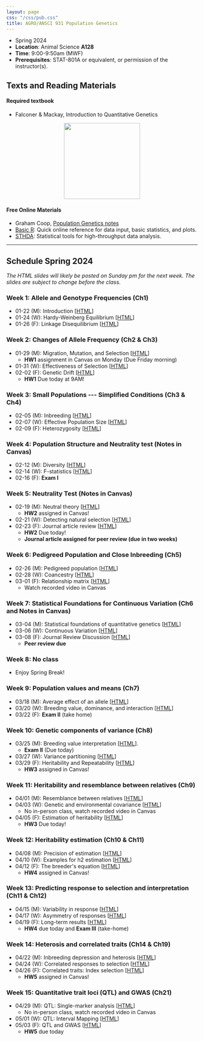 ```yaml
---
layout: page
css: "/css/pub.css"
title: AGRO/ANSCI 931 Population Genetics
---  
```



- Spring 2024
- **Location**: Animal Science __A128__
- **Time**: 9:00-9:50am (MWF)
- **Prerequisites**: STAT-801A or equivalent, or permission of the instructor(s).


## Texts and Reading Materials

#### Required textbook
- Falconer & Mackay, Introduction to Quantitative Genetics   

<p align="center">
  <img height="200" src="https://i.imgur.com/ZHwjtm7.png?1">
</p>

#### Free Online Materials
- Graham Coop, [Population Genetics notes](https://gcbias.org/population-genetics-notes/)
- [Basic R](https://www.statmethods.net/): Quick online reference for data input, basic statistics, and plots.
- [STHDA](http://www.sthda.com/english/): Statistical tools for high-throughput data analysis.

--------------------

## Schedule Spring 2024

_The HTML slides will likely be posted on Sunday pm for the next week. The slides are subject to change before the class._

### **Week 1**: Allele and Genotype Frequencies (Ch1)
- 01-22 (M): Introduction [[HTML](https://jyanglab.com/slides/2024-agro931/week1/week1_c1.html)]
- 01-24 (W): Hardy-Weinberg Equilibrium [[HTML](https://jyanglab.com/slides/2024-agro931/week1/week1_c2.html)]
- 01-26 (F): Linkage Disequilibrium [[HTML](https://jyanglab.com/slides/2024-agro931/week1/week1_c3.html)]

### **Week 2**: Changes of Allele Frequency (Ch2 & Ch3)
- 01-29 (M): Migration, Mutation, and Selection [[HTML](https://jyanglab.com/slides/2024-agro931/week2/week2_c1.html)]
  - __HW1__ assignment in Canvas on Monday (Due Friday morning)
- 01-31 (W): Effectiveness of Selection [[HTML](https://jyanglab.com/slides/2024-agro931/week2/week2_c2.html)]
- 02-02 (F): Genetic Drift [[HTML](https://jyanglab.com/slides/2024-agro931/week2/week2_c3.html)]
  - __HW1__ Due today at 9AM!

### **Week 3**: Small Populations --- Simplified Conditions (Ch3 & Ch4)
- 02-05 (M): Inbreeding [[HTML](https://jyanglab.com/slides/2024-agro931/week3/week3_c1.html)]
- 02-07 (W): Effective Population Size [[HTML](https://jyanglab.com/slides/2024-agro931/week3/week3_c2.html)]
- 02-09 (F): Heterozygosity [[HTML](https://jyanglab.com/slides/2024-agro931/week3/week3_c3.html)]

### **Week 4**: Population Structure and Neutrality test (Notes in Canvas)
- 02-12 (M): Diversity [[HTML](https://jyanglab.com/slides/2024-agro931/week4/week4_c1.html)]
- 02-14 (W): F-statistics [[HTML](https://jyanglab.com/slides/2024-agro931/week4/week4_c2.html)]
- 02-16 (F):  __Exam I__ 

### **Week 5**: Neutrality Test (Notes in Canvas)
- 02-19 (M): Neutral theory [[HTML](https://jyanglab.com/slides/2024-agro931/week5/week5_c1.html)]
  - __HW2__ assigned in Canvas!
- 02-21 (W): Detecting natural selection [[HTML](https://jyanglab.com/slides/2024-agro931/week5/week5_c2.html)]
- 02-23 (F): Journal article review [[HTML](https://jyanglab.com/slides/2024-agro931/week5/week5_c3.html)]
  - __HW2__ Due today!
  - __Journal article assigned for peer review (due in two weeks)__

### **Week 6**: Pedigreed Population and Close Inbreeding (Ch5)
- 02-26 (M): Pedigreed population [[HTML](https://jyanglab.com/slides/2024-agro931/week6/week6_c1.html)]
- 02-28 (W): Coancestry [[HTML](https://jyanglab.com/slides/2024-agro931/week6/week6_c2.html)]
- 03-01 (F): Relationship matrix [[HTML](https://jyanglab.com/slides/2024-agro931/week6/week6_c3.html)]
  - Watch recorded video in Canvas

### **Week 7**: Statistical Foundations for Continuous Variation (Ch6 and Notes in Canvas)
- 03-04 (M): Statistical foundations of quantitative genetics [[HTML](https://jyanglab.com/slides/2024-agro931/week7/week7_c1.html)]
- 03-06 (W): Continuous Variation [[HTML](https://jyanglab.com/slides/2024-agro931/week7/week7_c2.html)]
- 03-08 (F): Journal Review Discussion [[HTML](https://jyanglab.com/slides/2024-agro931/week7/week7_c3.html)]
  - __Peer review due__

### **Week 8**: No class
- Enjoy Spring Break! 

### **Week 9**: Population values and means (Ch7)
- 03/18 (M): Average effect of an allele [[HTML](https://jyanglab.com/slides/2024-agro931/week9/week9_c1.html)]
- 03/20 (W): Breeding value, dominance, and interaction [[HTML](https://jyanglab.com/slides/2024-agro931/week9/week9_c2.html)]
- 03/22 (F): __Exam II__ (take home)

### **Week 10**: Genetic components of variance (Ch8)
- 03/25 (M): Breeding value interpretation [[HTML](https://jyanglab.com/slides/2024-agro931/week10/week10_c1.html)]. 
  - __Exam II__ (Due today)
- 03/27 (W): Variance partitioning [[HTML](https://jyanglab.com/slides/2024-agro931/week10/w10_c2.html)] 
- 03/29 (F): Heritability and Repeatability [[HTML](https://jyanglab.com/slides/2024-agro931/week10/w10_c3.html)] 
  - __HW3__ assigned in Canvas!


### **Week 11**: Heritability and resemblance between relatives (Ch9)
- 04/01 (M): Resemblance between relatives [[HTML](https://jyanglab.com/slides/2024-agro931/week11/w11_c1.html)] 
- 04/03 (W): Genetic and environmental covariance [[HTML](https://jyanglab.com/slides/2024-agro931/week11/w11_c2.html)]
  - No in-person class, watch recorded video in Canvas
- 04/05 (F): Estimation of heritability [[HTML](https://jyanglab.com/slides/2024-agro931/week11/w11_c3.html)] 
  - __HW3__ Due today!

### **Week 12**: Heritability estimation (Ch10 & Ch11)
- 04/08 (M): Precision of estimation [[HTML](https://jyanglab.com/slides/2024-agro931/week12/w12_c1.html)]
- 04/10 (W): Examples for h2 estimation [[HTML](https://jyanglab.com/slides/2024-agro931/week12/w12_c2.html)]  
- 04/12 (F): The breeder's equation [[HTML](https://jyanglab.com/slides/2024-agro931/week12/w12_c3.html)]
  - __HW4__ assigned in Canvas!

### **Week 13**: Predicting response to selection and interpretation (Ch11 & Ch12)
- 04/15 (M): Variability in response [[HTML](https://jyanglab.com/slides/2024-agro931/week13/w13_c1.html)]
- 04/17 (W): Asymmetry of responses [[HTML](https://jyanglab.com/slides/2024-agro931/week13/w13_c2.html)]
- 04/19 (F): Long-term results [[HTML](https://jyanglab.com/slides/2024-agro931/week13/w13_c3.html)]
  - __HW4__ due today and __Exam III__ (take-home)


### **Week 14**: Heterosis and correlated traits (Ch14 & Ch19)
- 04/22 (M): Inbreeding depression and heterosis [[HTML](https://jyanglab.com/slides/2024-agro931/week14/w14_c1.html)]
- 04/24 (W): Correlated responses to selection [[HTML](https://jyanglab.com/slides/2024-agro931/week14/w14_c2.html)]
- 04/26 (F): Correlated traits: Index selection [[HTML](https://jyanglab.com/slides/2024-agro931/week14/w14_c3.html)]
   - __HW5__ assigned in Canvas!

### **Week 15**: Quantitative trait loci (QTL) and GWAS (Ch21)
- 04/29 (M): QTL: Single-marker analysis [[HTML](https://jyanglab.com/slides/2024-agro931/week15/w15_c1.html)]
  - No in-person class, watch recorded video in Canvas
- 05/01 (W): QTL: Interval Mapping [[HTML](https://jyanglab.com/slides/2024-agro931/week15/w15_c2.html)]
- 05/03 (F): QTL and GWAS [[HTML](https://jyanglab.com/slides/2024-agro931/week15/w15_c3.html)]
  - __HW5__ due today
  
<!--   
### **Week 15**: Quantitative trait loci (QTL) and genome-wide association study (GWAS) (Ch21)
- 04/29 (M): QTL: Single-marker analysis [[HTML](https://jyanglab.com/slides/2022-agro931/week15/w15-c2.html)]
- 05/01 (W): QTL: Interval Mapping [[HTML](https://jyanglab.com/slides/2022-agro931/week15/w15-c3.html)]
- 05/03 (F): QTL simulation study
  - __HW5__ due today

### **Week 16**: Genome-wide association study  (Reading Materials in Canvas)
- 05/06 (M): GWAS [[HTML](https://jyanglab.com/slides/2022-agro931/week16/week16_gwas.html)]
- 05/08 (W): GWAS wrap up and Q&A
- 05/10 (F): 9:00-10:00am
  - **Final exam**

-->

<!--
2023 and before
- 11/23 (W): Index selection [[HTML]()]

### **Ch.21**: Quantitative trait loci 
- 12/11 (W): QTL: Single-marker analysis [[HTML](chapters/Ch21-2019/Ch21_2019-c1.html#1)]
- 12/13 (M): QTL: Interval Mapping [[HTML](chapters/Ch21-2019/Ch21_2019-c2.html#1)]

### **Ch.21**: Quantitative trait loci 
- 12/13 (M): Mapping QTL: Introduction [[HTML](chapters/Ch21/Ch21-c1.html#1)], [[pdf](chapters/Ch21/Ch21_11-26-2018_M.pdf)] 
- 12/16 (W): QTL: Single-marker analysis [[HTML](chapters/Ch21/Ch21-c3.html#1)], [[pdf](chapters/Ch21/Ch21_11-30-2018_F.pdf)], [[lab](chapters/Ch21/lab21-c1.html#)] 
- 12/03 (M): QTL: Interval Mapping [[HTML](chapters/Ch21/Ch21-c4.html#1)], [[pdf](chapters/Ch21/Ch21_12-03-2018_M.pdf)], [[lab](chapters/Ch21/lab21-c1.html#)]
- 12/07 (F): Last class [[HTML](chapters/Ch21/Ch21-c5.html#1)], [[pdf](chapters/Ch21/Ch21_12-07-2018_F.pdf)]
-->

<!---
- 10/23 (F): R for Heritability calculation [__HW1 Due__] [Zoom, [Lab3](https://jyanglab.com/AGRO-931/chapters/Ch8/lab3_2020.html)]
- 10/30 (F): R for covariance computation [__HW2 Due__] [Zoom]


### Wrapping up of the semester [Slides in canvas]
- 11/16 (M): Mapping the trait-associated markers [[lab4](https://jyanglab.com/AGRO-931/chapters/Chn/lab4_2020.html)]
- 11/18 (W): A sib-design example [see Lab4]
- 11/20 (F): Q&A [Zoom]


- 12/07 (W): GWAS2 [[HTML]()]
-->


